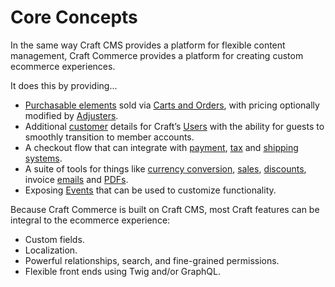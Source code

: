 # Core Concepts

In the same way Craft CMS provides a platform for flexible content management, Craft Commerce provides a platform for creating custom ecommerce experiences.

It does this by providing...

- [Purchasable elements](products-variants.md) sold via [Carts and Orders](orders-carts.md), with pricing optionally modified by [Adjusters](adjusters.md).
- Additional [customer](customers.md) details for Craft’s [Users](/3.x/users.md) with the ability for guests to smoothly transition to member accounts.
- A checkout flow that can integrate with [payment](payment-gateways.md), [tax](tax.md) and [shipping systems](shipping.md).
- A suite of tools for things like [currency conversion](payment-currencies.md), [sales](sales.md), [discounts](discounts.md), invoice [emails](emails.md) and [PDFs](pdfs.md).
- Exposing [Events](events.md) that can be used to customize functionality.

Because Craft Commerce is built on Craft CMS, most Craft features can be integral to the ecommerce experience:

- Custom fields.
- Localization.
- Powerful relationships, search, and fine-grained permissions.
- Flexible front ends using Twig and/or GraphQL.
